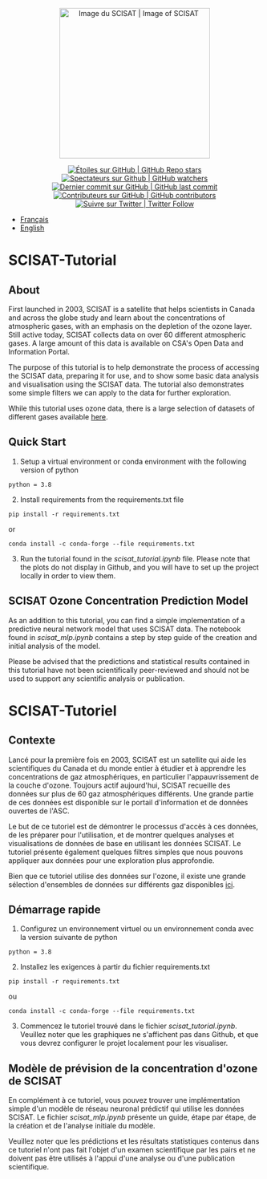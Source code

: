 <p align="center">
    <a href="https://www.asc-csa.gc.ca/eng/satellites/scisat/">
        <img alt="Image du SCISAT | Image of SCISAT" src="https://www.asc-csa.gc.ca/images/recherche/hi-res/SatBG2_hr.jpg" height="300">
        </a>
</p>

<p align="center">
    <a href="#stars">
        <img alt="Étoiles sur GitHub | GitHub Repo stars" src="https://img.shields.io/github/stars/asc-csa/SCISAT-Tutorial">
    </a>
    <a href="#watchers">
        <img alt="Spectateurs sur Github | GitHub watchers" src="https://img.shields.io/github/watchers/asc-csa/SCISAT-Tutorial">
    </a>
    <a href="https://github.com/asc-csa/SCISAT-Tutorial/commits/main">
        <img alt="Dernier commit sur GitHub | GitHub last commit" src="https://img.shields.io/github/last-commit/asc-csa/SCISAT-Tutorial">
    </a>
    <a href="https://github.com/asc-csa/SCISAT-Tutorial/graphs/contributors">
        <img alt="Contributeurs sur GitHub | GitHub contributors" src="https://img.shields.io/github/contributors/asc-csa/SCISAT-Tutorial">
    </a>
    <a href="https://twitter.com/intent/follow?screen_name=csa_asc">
        <img alt="Suivre sur Twitter | Twitter Follow" src="https://img.shields.io/twitter/follow/csa_asc?style=social">
    </a>
</p>

- [Français](#SCISAT-Tutoriel)
- [English](#SCISAT-Tutorial)

# SCISAT-Tutorial

## About

First launched in 2003, SCISAT is a satellite that helps scientists in Canada and across the globe study and learn about the concentrations of atmospheric gases, with an emphasis on the depletion of the ozone layer. Still active today, SCISAT collects data on over 60 different atmospheric gases. A large amount of this data is available on CSA's Open Data and Information Portal.

The purpose of this tutorial is to help demonstrate the process of accessing the SCISAT data, preparing it for use, and to show some basic data analysis and visualisation using the SCISAT data. The tutorial also demonstrates some simple filters we can apply to the data for further exploration.

While this tutorial uses ozone data, there is a large selection of datasets of different gases available [here](https://donnees-data.asc-csa.gc.ca/en/dataset/02969436-8c0b-4e6e-ad40-781cdb43cf24).

## Quick Start

1.	Setup a virtual environment or conda environment with the following version of python
```
python = 3.8
```
2.  Install requirements from the requirements.txt file 
```
pip install -r requirements.txt
```
or 
```
conda install -c conda-forge --file requirements.txt
```
3. Run the tutorial found in the _scisat_tutorial.ipynb_ file. Please note that the plots do not display in Github, and you will have to set up the project locally in order to view them.

## SCISAT Ozone Concentration Prediction Model

As an addition to this tutorial, you can find a simple implementation of a predictive neural network model that uses SCISAT data. The notebook found in _scisat_mlp.ipynb_ contains a step by step guide of the creation and initial analysis of the model.

Please be advised that the predictions and statistical results contained in this tutorial have not been scientifically peer-reviewed and should not be used to support any scientific analysis or publication.

# SCISAT-Tutoriel

## Contexte

Lancé pour la première fois en 2003, SCISAT est un satellite qui aide les scientifiques du Canada et du monde entier à étudier et à apprendre les concentrations de gaz atmosphériques, en particulier l'appauvrissement de la couche d'ozone. Toujours actif aujourd'hui, SCISAT recueille des données sur plus de 60 gaz atmosphériques différents. Une grande partie de ces données est disponible sur le portail d'information et de données ouvertes de l'ASC.

Le but de ce tutoriel est de démontrer le processus d'accès à ces données, de les préparer pour l'utilisation, et de montrer quelques analyses et visualisations de données de base en utilisant les données SCISAT. Le tutoriel présente également quelques filtres simples que nous pouvons appliquer aux données pour une exploration plus approfondie.

Bien que ce tutoriel utilise des données sur l'ozone, il existe une grande sélection d'ensembles de données sur différents gaz disponibles [ici](https://donnees-data.asc-csa.gc.ca/en/dataset/02969436-8c0b-4e6e-ad40-781cdb43cf24).


## Démarrage rapide

1.	Configurez un environnement virtuel ou un environnement conda avec la version suivante de python
```
python = 3.8
```
2.  Installez les exigences à partir du fichier requirements.txt 
```
pip install -r requirements.txt
```
ou 
```
conda install -c conda-forge --file requirements.txt
```
3. Commencez le tutoriel trouvé dans le fichier _scisat_tutorial.ipynb_. Veuillez noter que les graphiques ne s'affichent pas dans Github, et que vous devrez configurer le projet localement pour les visualiser.

## Modèle de prévision de la concentration d'ozone de SCISAT

En complément à ce tutoriel, vous pouvez trouver une implémentation simple d'un modèle de réseau neuronal prédictif qui utilise les données SCISAT. Le fichier _scisat_mlp.ipynb_ présente un guide, étape par étape, de la création et de l'analyse initiale du modèle.

Veuillez noter que les prédictions et les résultats statistiques contenus dans ce tutoriel n'ont pas fait l'objet d'un examen scientifique par les pairs et ne doivent pas être utilisés à l'appui d'une analyse ou d'une publication scientifique.

